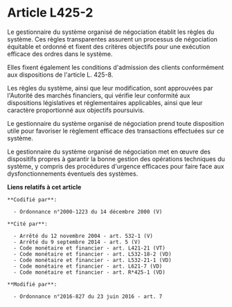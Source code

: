 # Article L425-2

Le gestionnaire du système organisé de négociation établit les règles du système. Ces règles transparentes assurent un
processus de négociation équitable et ordonné et fixent des critères objectifs pour une exécution efficace des ordres dans le
système. 

Elles fixent également les conditions d'admission des clients conformément aux dispositions de l'article L. 425-8. 

Les règles du système, ainsi que leur modification, sont approuvées par l'Autorité des marchés financiers, qui vérifie leur
conformité aux dispositions législatives et réglementaires applicables, ainsi que leur caractère proportionné aux objectifs
poursuivis. 

Le gestionnaire du système organisé de négociation prend toute disposition utile pour favoriser le règlement efficace des
transactions effectuées sur ce système. 

Le gestionnaire du système organisé de négociation met en œuvre des dispositifs propres à garantir la bonne gestion des
opérations techniques du système, y compris des procédures d'urgence efficaces pour faire face aux dysfonctionnements
éventuels des systèmes.

**Liens relatifs à cet article**

	**Codifié par**:

	  - Ordonnance n°2000-1223 du 14 décembre 2000 (V)

	**Cité par**:

	  - Arrêté du 12 novembre 2004 - art. 532-1 (V)
	  - Arrêté du 9 septembre 2014 - art. 5 (V)
	  - Code monétaire et financier - art. L421-21 (VT)
	  - Code monétaire et financier - art. L532-18-2 (VD)
	  - Code monétaire et financier - art. L532-21-1 (VD)
	  - Code monétaire et financier - art. L621-7 (VD)
	  - Code monétaire et financier - art. R*425-1 (VD)

	**Modifié par**:

	  - Ordonnance n°2016-827 du 23 juin 2016 - art. 7
